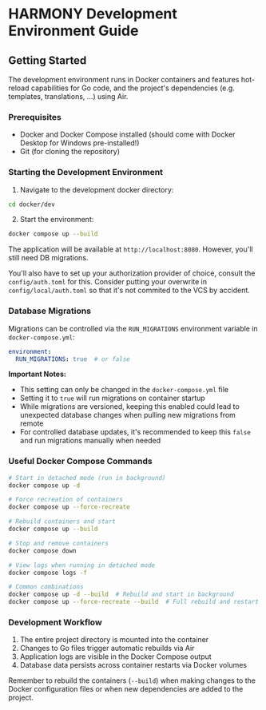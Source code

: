 # HARMONY Development Environment Guide

## Getting Started

The development environment runs in Docker containers and features hot-reload capabilities for Go code, and the project's dependencies (e.g. templates, translations, ...) using Air.

### Prerequisites

- Docker and Docker Compose installed (should come with Docker Desktop for Windows pre-installed!)
- Git (for cloning the repository)

### Starting the Development Environment

1. Navigate to the development docker directory:

```bash
cd docker/dev
```

2. Start the environment:

```bash
docker compose up --build
```

The application will be available at `http://localhost:8080`. However, you'll still need DB migrations.

You'll also have to set up your authorization provider of choice, consult the `config/auth.toml` for this. Consider putting your overwrite in `config/local/auth.toml` so that it's not commited to the VCS by accident.

### Database Migrations

Migrations can be controlled via the `RUN_MIGRATIONS` environment variable in `docker-compose.yml`:

```yaml
environment:
  RUN_MIGRATIONS: true  # or false
```

**Important Notes:**

- This setting can only be changed in the `docker-compose.yml` file
- Setting it to `true` will run migrations on container startup
- While migrations are versioned, keeping this enabled could lead to unexpected database changes when pulling new
  migrations from remote
- For controlled database updates, it's recommended to keep this `false` and run migrations manually when needed

### Useful Docker Compose Commands

```bash
# Start in detached mode (run in background)
docker compose up -d

# Force recreation of containers
docker compose up --force-recreate

# Rebuild containers and start
docker compose up --build

# Stop and remove containers
docker compose down

# View logs when running in detached mode
docker compose logs -f

# Common combinations
docker compose up -d --build  # Rebuild and start in background
docker compose up --force-recreate --build  # Full rebuild and restart
```

### Development Workflow

1. The entire project directory is mounted into the container
2. Changes to Go files trigger automatic rebuilds via Air
3. Application logs are visible in the Docker Compose output
4. Database data persists across container restarts via Docker volumes

Remember to rebuild the containers (`--build`) when making changes to the Docker configuration files or when new
dependencies are added to the project.